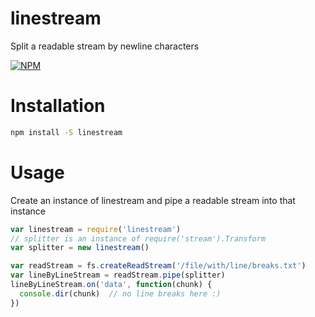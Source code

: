 # linestream

Split a readable stream by newline characters

[![NPM](https://nodei.co/npm/linestream.png)](https://nodei.co/npm/linestream/)

# Installation
```bash
npm install -S linestream
```

# Usage

Create an instance of linestream and pipe a readable stream into that instance

```javascript
var linestream = require('linestream')
// splitter is an instance of require('stream').Transform
var splitter = new linestream()

var readStream = fs.createReadStream('/file/with/line/breaks.txt')
var lineByLineStream = readStream.pipe(splitter)
lineByLineStream.on('data', function(chunk) {
  console.dir(chunk)  // no line breaks here :)
})
```



